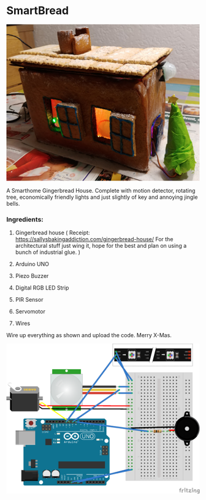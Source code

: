 # SmartBread

![alt text](https://github.com/0xFFD700/SmartBread/blob/master/pics/20181213_232436.jpg)


A Smarthome Gingerbread House. Complete with motion detector, rotating tree, economically friendly lights and just slightly of key and annoying jingle bells.

### Ingredients:

1. Gingerbread house 
( Receipt: https://sallysbakingaddiction.com/gingerbread-house/ 
For the architectural stuff just wing it, hope for the best and plan on using a bunch of industrial glue. )

1. Arduino UNO

1. Piezo Buzzer

1. Digital RGB LED Strip

1. PIR Sensor

1. Servomotor

1. Wires


Wire up everything as shown and upload the code. Merry X-Mas.



![alt text](https://github.com/0xFFD700/SmartBread/blob/master/pics/Board_Steckplatine.png)
